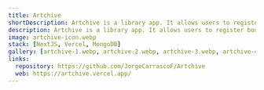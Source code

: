 ```yaml
---
title: Artchive
shortDescription: Artchive is a library app. It allows users to register books, movies and videogames, each with authors and genres.
description: Artchive is a library app. It allows users to register books (with authors and book genres), movies (with directors and movie genres) and videogames (with developers and game genres). The main goal was to practise FullStack development with a new framework creating a library API.
image: artchive-icon.webp
stack: [NextJS, Vercel, MongoDB]
gallery: [artchive-1.webp, artchive-2.webp, artchive-3.webp, artchive-4.webp]
links:
  repository: https://github.com/JorgeCarrascoF/Artchive
  web: https://artchive.vercel.app/
---
```

